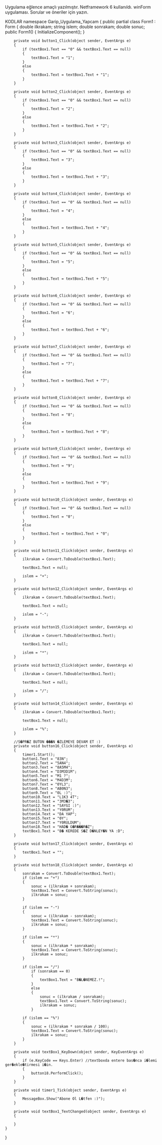 Uygulama eğlence amaçlı yazılmıştır.
Netframework 6 kullanıldı.
winForm uygulaması.
Sorular ve öneriler için yazın.

KODLAR
﻿namespace Garip_Uygulama_Yapcam
{
    public partial class Form1 : Form
    {
        double ilkrakam;
        string islem;
        double sonrakam;
        double sonuc;
        public Form1()
        {
            InitializeComponent();
        }

        private void button1_Click(object sender, EventArgs e)
        {
            if (textBox1.Text == "0" && textBox1.Text == null)
            {
                textBox1.Text = "1";
            }
            else
            {
                textBox1.Text = textBox1.Text + "1";
            }
        }

        private void button2_Click(object sender, EventArgs e)
        {
            if (textBox1.Text == "0" && textBox1.Text == null)
            {
                textBox1.Text = "2";
            }
            else
            {
                textBox1.Text = textBox1.Text + "2";
            }
        }

        private void button3_Click(object sender, EventArgs e)
        {
            if (textBox1.Text == "0" && textBox1.Text == null)
            {
                textBox1.Text = "3";
            }
            else
            {
                textBox1.Text = textBox1.Text + "3";
            }
        }

        private void button4_Click(object sender, EventArgs e)
        {
            if (textBox1.Text == "0" && textBox1.Text == null)
            {
                textBox1.Text = "4";
            }
            else
            {
                textBox1.Text = textBox1.Text + "4";
            }
        }

        private void button5_Click(object sender, EventArgs e)
        {
            if (textBox1.Text == "0" && textBox1.Text == null)
            {
                textBox1.Text = "5";
            }
            else
            {
                textBox1.Text = textBox1.Text + "5";
            }
        }

        private void button6_Click(object sender, EventArgs e)
        {
            if (textBox1.Text == "0" && textBox1.Text == null)
            {
                textBox1.Text = "6";
            }
            else
            {
                textBox1.Text = textBox1.Text + "6";
            }
        }

        private void button7_Click(object sender, EventArgs e)
        {
            if (textBox1.Text == "0" && textBox1.Text == null)
            {
                textBox1.Text = "7";
            }
            else
            {
                textBox1.Text = textBox1.Text + "7";
            }
        }

        private void button8_Click(object sender, EventArgs e)
        {
            if (textBox1.Text == "0" && textBox1.Text == null)
            {
                textBox1.Text = "8";
            }
            else
            {
                textBox1.Text = textBox1.Text + "8";
            }
        }

        private void button9_Click(object sender, EventArgs e)
        {
            if (textBox1.Text == "0" && textBox1.Text == null)
            {
                textBox1.Text = "9";
            }
            else
            {
                textBox1.Text = textBox1.Text + "9";
            }
        }

        private void button10_Click(object sender, EventArgs e)
        {
            if (textBox1.Text == "0" && textBox1.Text == null)
            {
                textBox1.Text = "0";
            }
            else
            {
                textBox1.Text = textBox1.Text + "0";
            }
        }

        private void button11_Click(object sender, EventArgs e)
        {
            ilkrakam = Convert.ToDouble(textBox1.Text);

            textBox1.Text = null;

            islem = "+";
        }

        private void button12_Click(object sender, EventArgs e)
        {
            ilkrakam = Convert.ToDouble(textBox1.Text);

            textBox1.Text = null;

            islem = "-";
        }

        private void button15_Click(object sender, EventArgs e)
        {
            ilkrakam = Convert.ToDouble(textBox1.Text);

            textBox1.Text = null;

            islem = "*";
        }

        private void button13_Click(object sender, EventArgs e)
        {
            ilkrakam = Convert.ToDouble(textBox1.Text);

            textBox1.Text = null;

            islem = "/";
        }

        private void button14_Click(object sender, EventArgs e)
        {
            ilkrakam = Convert.ToDouble(textBox1.Text);

            textBox1.Text = null;

            islem = "%";
        }

        //S�PR�Z BUTON ���N �ZLEMEYE DEVAM ET :)
        private void button16_Click(object sender, EventArgs e)
        {
            timer1.Start();
            button1.Text = "83N";
            button2.Text = "5AN4";
            button3.Text = "8A5M4";
            button4.Text = "D3M3D1M";
            button5.Text = "M1 ?";
            button6.Text = "M4D3M";
            button7.Text = "0YL3";
            button8.Text = "AB0N3";
            button9.Text = "0L :)";
            button10.Text = "L1K3 4T";
            button11.Text = "3M3�3";
            button12.Text = "SAYGI :)";
            button13.Text = "Y0RUM";
            button14.Text = "DA YAP";
            button15.Text = "0Y";
            button17.Text = "Y0RULDUM";
            button18.Text = "HAD� G�R���R�Z";
            textBox1.Text = "B� KEREDE S�Z D�NLEY�N YA :D";
        }

        private void button17_Click(object sender, EventArgs e)
        {
            textBox1.Text = "";
        }

        private void button18_Click(object sender, EventArgs e)
        {
            sonrakam = Convert.ToDouble(textBox1.Text);
            if (islem == "+")
            {
                sonuc = (ilkrakam + sonrakam);
                textBox1.Text = Convert.ToString(sonuc);
                ilkrakam = sonuc;
            }

            if (islem == "-")
            {
                sonuc = (ilkrakam - sonrakam);
                textBox1.Text = Convert.ToString(sonuc);
                ilkrakam = sonuc;
            }

            if (islem == "*")
            {
                sonuc = (ilkrakam * sonrakam);
                textBox1.Text = Convert.ToString(sonuc);
                ilkrakam = sonuc;
            }

            if (islem == "/")
                if (sonrakam == 0)
                {
                    textBox1.Text = "B�L�NEMEZ.!";
                }
                else
                {
                    sonuc = (ilkrakam / sonrakam);
                    textBox1.Text = Convert.ToString(sonuc);
                    ilkrakam = sonuc;
                }

            if (islem == "%")
            {
                sonuc = (ilkrakam * sonrakam / 100);
                textBox1.Text = Convert.ToString(sonuc);
                ilkrakam = sonuc;
            }
        }

        private void textBox1_KeyDown(object sender, KeyEventArgs e)
        {
            if (e.KeyCode == Keys.Enter) //textboxda entere bas�nca i�lemi ger�ekle�tirmesi i�in.
            {
                button18.PerformClick();
            }
        }

        private void timer1_Tick(object sender, EventArgs e)
        {
            MessageBox.Show("Abone Ol L�tfen :)");
        }

        private void textBox1_TextChanged(object sender, EventArgs e)
        {

        }
    }
}
